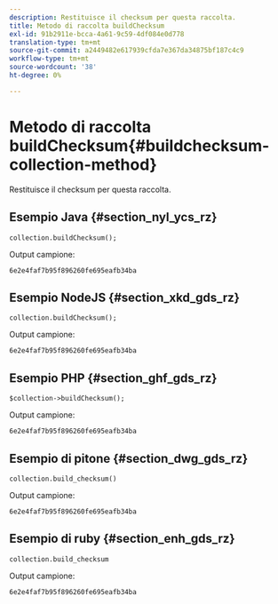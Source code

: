 ```yaml
---
description: Restituisce il checksum per questa raccolta.
title: Metodo di raccolta buildChecksum
exl-id: 91b2911e-bcca-4a61-9c59-4df084e0d778
translation-type: tm+mt
source-git-commit: a2449482e617939cfda7e367da34875bf187c4c9
workflow-type: tm+mt
source-wordcount: '38'
ht-degree: 0%

---
```


# Metodo di raccolta buildChecksum{#buildchecksum-collection-method}

Restituisce il checksum per questa raccolta.

## Esempio Java {#section_nyl_ycs_rz}

```
collection.buildChecksum(); 
```

Output campione:

```
6e2e4faf7b95f896260fe695eafb34ba 
```

## Esempio NodeJS {#section_xkd_gds_rz}

```
collection.buildChecksum(); 
```

Output campione:

```
6e2e4faf7b95f896260fe695eafb34ba 
```

## Esempio PHP {#section_ghf_gds_rz}

```
$collection->buildChecksum(); 
```

Output campione:

```
6e2e4faf7b95f896260fe695eafb34ba 
```

## Esempio di pitone {#section_dwg_gds_rz}

```
collection.build_checksum() 
```

Output campione:

```
6e2e4faf7b95f896260fe695eafb34ba 
```

## Esempio di ruby {#section_enh_gds_rz}

```
collection.build_checksum
```

Output campione:

```
6e2e4faf7b95f896260fe695eafb34ba 
```

